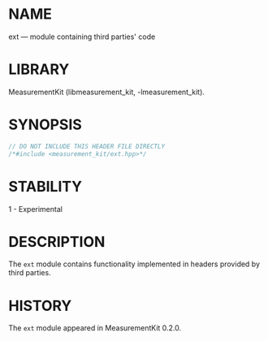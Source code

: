 # NAME
ext &mdash; module containing third parties' code

# LIBRARY
MeasurementKit (libmeasurement_kit, -lmeasurement_kit).

# SYNOPSIS
```C++
// DO NOT INCLUDE THIS HEADER FILE DIRECTLY
/*#include <measurement_kit/ext.hpp>*/
```

# STABILITY

1 - Experimental

# DESCRIPTION

The `ext` module contains functionality implemented in headers
provided by third parties.

# HISTORY

The `ext` module appeared in MeasurementKit 0.2.0.
